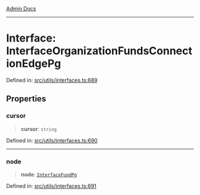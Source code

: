 [Admin Docs](/)

***

# Interface: InterfaceOrganizationFundsConnectionEdgePg

Defined in: [src/utils/interfaces.ts:689](https://github.com/PalisadoesFoundation/talawa-admin/blob/main/src/utils/interfaces.ts#L689)

## Properties

### cursor

> **cursor**: `string`

Defined in: [src/utils/interfaces.ts:690](https://github.com/PalisadoesFoundation/talawa-admin/blob/main/src/utils/interfaces.ts#L690)

***

### node

> **node**: [`InterfaceFundPg`](InterfaceFundPg.md)

Defined in: [src/utils/interfaces.ts:691](https://github.com/PalisadoesFoundation/talawa-admin/blob/main/src/utils/interfaces.ts#L691)

